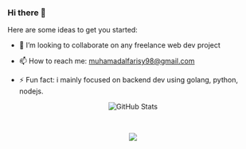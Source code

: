 ### Hi there 👋


<!-- **muhamadalfarisy98/muhamadalfarisy98** is a ✨ _special_ ✨ repository because its `README.md` (this file) appears on your GitHub profile. -->

Here are some ideas to get you started:

<!-- - 🔭 I’m currently working on ...
- 🌱 I’m currently learning ... -->
- 👯 I’m looking to collaborate on any freelance web dev project
<!-- - 🤔 I’m looking for help with ...
- 💬 Ask me about ... -->
- 📫 How to reach me: muhamadalfarisy98@gmail.com
<!-- - 😄 Pronouns: ... -->
- ⚡ Fun fact: i mainly focused on backend dev using golang, python, nodejs.

<div align="center">
  
  ![GitHub Stats](https://github-readme-stats.vercel.app/api?username=muhamadalfarisy98&theme=synthwave)
  
</div>
</br>
<div align="center">
  
<!--   [![Top Langs](https://github-readme-stats.vercel.app/api/top-langs/?username=muhamadalfarisy98&layout=compact&theme=synthwave)](https://github.com/anuraghazra/github-readme-stats) -->
  
  ![](https://github-readme-stats.vercel.app/api/top-langs/?username=muhamadalfarisy98&theme=buefy&layout=compact&langs_count=10)
  
</div>

